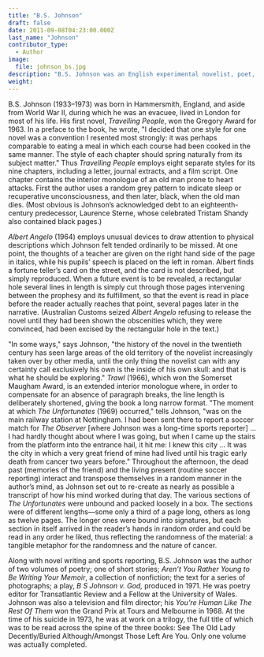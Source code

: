 ```yaml
---
title: "B.S. Johnson"
draft: false
date: 2011-09-08T04:23:00.000Z
last_name: "Johnson"
contributor_type:
  - Author
image:
  file: johnson_bs.jpg
description: "B.S. Johnson was an English experimental novelist, poet, and critic."
weight:
---
```


B.S. Johnson (1933–1973) was born in Hammersmith, England, and aside from World War II, during which he was an evacuee, lived in London for most of his life. His first novel, _Travelling People_, won the Gregory Award for 1963. In a preface to the book, he wrote, "I decided that one style for one novel was a convention I resented most strongly: it was perhaps comparable to eating a meal in which each course had been cooked in the same manner. The style of each chapter should spring naturally from its subject matter." Thus _Travelling People_ employs eight separate styles for its nine chapters, including a letter, journal extracts, and a film script. One chapter contains the interior monologue of an old man prone to heart attacks. First the author uses a random grey pattern to indicate sleep or recuperative unconsciousness, and then later, black, when the old man dies. (Most obvious is Johnson’s acknowledged debt to an eighteenth-century predecessor, Laurence Sterne, whose celebrated Tristam Shandy also contained black pages.)

_Albert Angelo_ (1964) employs unusual devices to draw attention to physical descriptions which Johnson felt tended ordinarily to be missed. At one point, the thoughts of a teacher are given on the right hand side of the page in italics, while his pupils’ speech is placed on the left in roman. Albert finds a fortune teller’s card on the street, and the card is not described, but simply reproduced. When a future event is to be revealed, a rectangular hole several lines in length is simply cut through those pages intervening between the prophesy and its fulfillment, so that the event is read in place before the reader actually reaches that point, several pages later in the narrative. (Australian Customs seized _Albert Angelo_ refusing to release the novel until they had been shown the obscenities which, they were convinced, had been excised by the rectangular hole in the text.) 

"In some ways," says Johnson, "the history of the novel in the twentieth century has seen large areas of the old territory of the novelist increasingly taken over by other media, until the only thing the novelist can with any certainty call exclusively his own is the inside of his own skull: and that is what he should be exploring." _Trawl_ (1966), which won the Somerset Maugham Award, is an extended interior monologue where, in order to compensate for an absence of paragraph breaks, the line length is deliberately shortened, giving the book a long narrow format. "The moment at which _The Unfortunates_ (1969) occurred," tells Johnson, "was on the main railway station at Nottingham. I had been sent there to report a soccer match for _The Observer_ [where Johnson was a long-time sports reporter] … I had hardly thought about where I was going, but when I came up the stairs from the platform into the entrance hail, it hit me: I knew this city … It was the city in which a very great friend of mine had lived until his tragic early death from cancer two years before." Throughout the afternoon, the dead past (memories of the friend) and the living present (routine soccer reporting) interact and transpose themselves in a random manner in the author’s mind, as Johnson set out to re-create as nearly as possible a transcript of how his mind worked during that day. The various sections of _The Unfortunates_ were unbound and packed loosely in a box. The sections were of different lengths––some only a third of a page long, others as long as twelve pages. The longer ones were bound into signatures, but each section in itself arrived in the reader’s hands in random order and could be read in any order he liked, thus reflecting the randomness of the material: a tangible metaphor for the randomness and the nature of cancer.

Along with novel writing and sports reporting, B.S. Johnson was the author of two volumes of poetry; one of short stories; _Aren’t You Rather Young to Be Writing Your Memoir_, a collection of nonfiction; the text for a series of photographs; a play, _B S Johnson v. God,_ produced in 1971. He was poetry editor for Transatlantic Review and a Fellow at the University of Wales. Johnson was also a television and film director; his _You’re Human Like The Rest Of Them_ won the Grand Prix at Tours and Melbourne in 1968. At the time of his suicide in 1973, he was at work on a trilogy, the full title of which was to be read across the spine of the three books: See The Old Lady Decently/Buried Although/Amongst Those Left Are You. Only one volume was actually completed.


